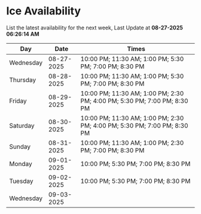 # Ice Availability

List the latest availability for the next week, Last Update at **08-27-2025 06:26:14 AM**

| Day         | Date        | Times       |
| ----------- | ----------- | ----------- |
|Wednesday|08-27-2025|10:00 PM; 11:30 AM; 1:00 PM; 5:30 PM; 7:00 PM; 8:30 PM|
|Thursday|08-28-2025|10:00 PM; 11:30 AM; 1:00 PM; 5:30 PM; 7:00 PM; 8:30 PM|
|Friday|08-29-2025|10:00 PM; 11:30 AM; 1:00 PM; 2:30 PM; 4:00 PM; 5:30 PM; 7:00 PM; 8:30 PM|
|Saturday|08-30-2025|10:00 PM; 11:30 AM; 1:00 PM; 2:30 PM; 4:00 PM; 5:30 PM; 7:00 PM; 8:30 PM|
|Sunday|08-31-2025|10:00 PM; 11:30 AM; 1:00 PM; 2:30 PM; 7:00 PM; 8:30 PM|
|Monday|09-01-2025|10:00 PM; 5:30 PM; 7:00 PM; 8:30 PM|
|Tuesday|09-02-2025|10:00 PM; 5:30 PM; 7:00 PM; 8:30 PM|
|Wednesday|09-03-2025||
